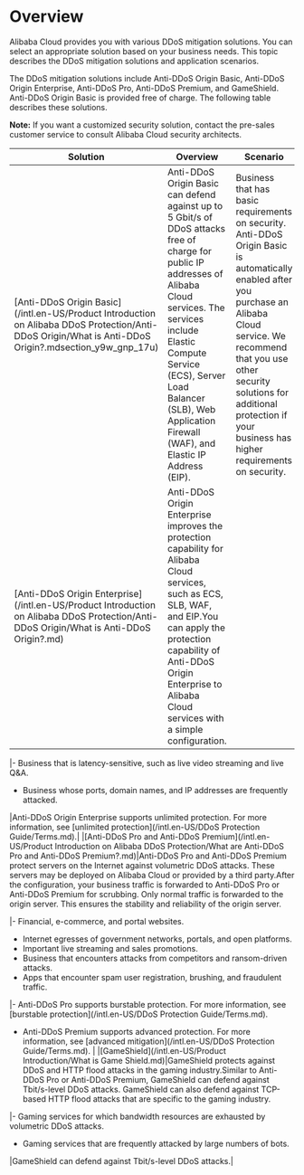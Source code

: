 # Overview

Alibaba Cloud provides you with various DDoS mitigation solutions. You can select an appropriate solution based on your business needs. This topic describes the DDoS mitigation solutions and application scenarios.

The DDoS mitigation solutions include Anti-DDoS Origin Basic, Anti-DDoS Origin Enterprise, Anti-DDoS Pro, Anti-DDoS Premium, and GameShield. Anti-DDoS Origin Basic is provided free of charge. The following table describes these solutions.

**Note:** If you want a customized security solution, contact the pre-sales customer service to consult Alibaba Cloud security architects.

|Solution|Overview|Scenario|Protection capability|
|--------|--------|--------|---------------------|
|[Anti-DDoS Origin Basic](/intl.en-US/Product Introduction on Alibaba DDoS Protection/Anti-DDoS Origin/What is Anti-DDoS Origin?.mdsection_y9w_gnp_17u)|Anti-DDoS Origin Basic can defend against up to 5 Gbit/s of DDoS attacks free of charge for public IP addresses of Alibaba Cloud services. The services include Elastic Compute Service \(ECS\), Server Load Balancer \(SLB\), Web Application Firewall \(WAF\), and Elastic IP Address \(EIP\).|Business that has basic requirements on security. Anti-DDoS Origin Basic is automatically enabled after you purchase an Alibaba Cloud service. We recommend that you use other security solutions for additional protection if your business has higher requirements on security.|The maximum protection capability is 5 Gbit/s.For more information, see [Editions](/intl.en-US/Product Introduction on Alibaba DDoS Protection/Anti-DDoS Origin/What is Anti-DDoS Origin?.mdsection_y9w_gnp_17u). |
|[Anti-DDoS Origin Enterprise](/intl.en-US/Product Introduction on Alibaba DDoS Protection/Anti-DDoS Origin/What is Anti-DDoS Origin?.md)|Anti-DDoS Origin Enterprise improves the protection capability for Alibaba Cloud services, such as ECS, SLB, WAF, and EIP.You can apply the protection capability of Anti-DDoS Origin Enterprise to Alibaba Cloud services with a simple configuration.

|-   Business that is latency-sensitive, such as live video streaming and live Q&A.
-   Business whose ports, domain names, and IP addresses are frequently attacked.

|Anti-DDoS Origin Enterprise supports unlimited protection. For more information, see [unlimited protection](/intl.en-US/DDoS Protection Guide/Terms.md).|
|[Anti-DDoS Pro and Anti-DDoS Premium](/intl.en-US/Product Introduction on Alibaba DDoS Protection/What are Anti-DDoS Pro and Anti-DDoS Premium?.md)|Anti-DDoS Pro and Anti-DDoS Premium protect servers on the Internet against volumetric DDoS attacks. These servers may be deployed on Alibaba Cloud or provided by a third party.After the configuration, your business traffic is forwarded to Anti-DDoS Pro or Anti-DDoS Premium for scrubbing. Only normal traffic is forwarded to the origin server. This ensures the stability and reliability of the origin server.

|-   Financial, e-commerce, and portal websites.
-   Internet egresses of government networks, portals, and open platforms.
-   Important live streaming and sales promotions.
-   Business that encounters attacks from competitors and ransom-driven attacks.
-   Apps that encounter spam user registration, brushing, and fraudulent traffic.

|-   Anti-DDoS Pro supports burstable protection. For more information, see [burstable protection](/intl.en-US/DDoS Protection Guide/Terms.md).
-   Anti-DDoS Premium supports advanced protection. For more information, see [advanced mitigation](/intl.en-US/DDoS Protection Guide/Terms.md). |
|[GameShield](/intl.en-US/Product Introduction/What is Game Shield.md)|GameShield protects against DDoS and HTTP flood attacks in the gaming industry.Similar to Anti-DDoS Pro or Anti-DDoS Premium, GameShield can defend against Tbit/s-level DDoS attacks. GameShield can also defend against TCP-based HTTP flood attacks that are specific to the gaming industry.

|-   Gaming services for which bandwidth resources are exhausted by volumetric DDoS attacks.
-   Gaming services that are frequently attacked by large numbers of bots.

|GameShield can defend against Tbit/s-level DDoS attacks.|

